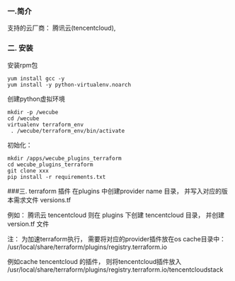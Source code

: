 
### 一.简介
支持的云厂商： 腾讯云(tencentcloud),


### 二. 安装

安装rpm包
```
yum install gcc -y
yum install -y python-virtualenv.noarch
```
创建python虚拟环境
```
mkdir -p /wecube
cd /wecube
virtualenv terraform_env
 . /wecube/terraform_env/bin/activate
```

初始化：
```
mkdir /apps/wecube_plugins_terraform
cd wecube_plugins_terraform
git clone xxx
pip install -r requirements.txt
```

###三. terraform 插件
在plugins 中创建provider name 目录， 并写入对应的版本需求文件 versions.tf

例如： 腾讯云 tencentcloud
则在 plugins 下创建 tencentcloud 目录， 并创建version.tf 文件

注： 为加速terraform执行， 需要将对应的provider插件放在os cache目录中：
/usr/local/share/terraform/plugins/registry.terraform.io

例如cache tencentcloud 的插件，
则将tencentcloud插件放入 /usr/local/share/terraform/plugins/registry.terraform.io/tencentcloudstack
